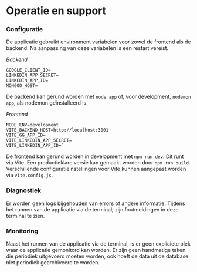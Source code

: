 # Operatie en support

### Configuratie

De applicatie gebruikt environment variabelen voor zowel de frontend als de backend. Na aanpassing van deze variabelen is een restart vereist.

_Backend_

```
GOOGLE_CLIENT_ID=
LINKEDIN_APP_SECRET=
LINKEDIN_APP_ID=
MONGOO_HOST=
```

De backend kan gerund worden met `node app` of, voor development, `nodemon app`, als nodemon geïnstalleerd is.

_Frontend_

```
NODE_ENV=development
VITE_BACKEND_HOST=http://localhost:3001
VITE_GG_APP_ID=
VITE_LINKEDIN_APP_SECRET=
VITE_LINKEDIN_APP_ID=`
```

De frontend kan gerund worden in development met `npm run dev`. Dit runt via Vite. Een productieklare versie kan gemaakt worden door `npm run build`. Verschillende configuratieinstellingen voor Vite kunnen aangepast worden via `vite.config.js`.

### Diagnostiek

Er worden geen logs bijgehouden van errors of andere informatie. Tijdens het runnen van de applicatie via de terminal, zijn foutmeldingen in deze terminal te zien.

### Monitoring

Naast het runnen van de applicatie via de terminal, is er geen expliciete plek waar de applicatie gemonitord kan worden. Er zijn geen handmatige taken die periodiek uitgevoerd moeten worden, ook hoeft de data uit de database niet periodiek gearchiveerd te worden.
